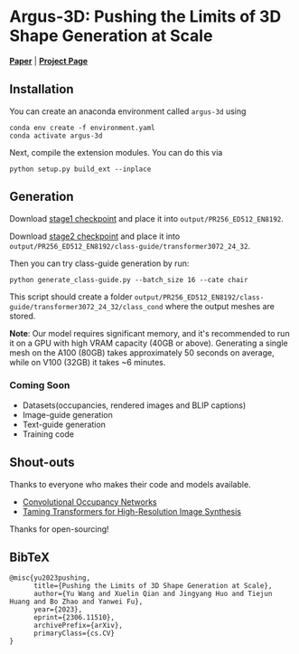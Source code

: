 # Argus-3D: Pushing the Limits of 3D Shape Generation at Scale
[**Paper**](https://arxiv.org/abs/2306.11510) | [**Project Page**](https://argus-3d.github.io)

## Installation
You can create an anaconda environment called `argus-3d` using
```
conda env create -f environment.yaml
conda activate argus-3d
```

Next, compile the extension modules.
You can do this via
```
python setup.py build_ext --inplace
```

## Generation
Download [stage1 checkpoint](https://drive.google.com/file/d/12_H2AzXIE8F1dEwfJbaezJmcqb7urERw/view?usp=sharing) and place it into `output/PR256_ED512_EN8192`.

Download [stage2 checkpoint](https://drive.google.com/file/d/10lRH2XMOEwpsr2Ho_rxtRT6MMybLyeD-/view?usp=sharing) and place it into `output/PR256_ED512_EN8192/class-guide/transformer3072_24_32`.

Then you can try class-guide generation by run:
```
python generate_class-guide.py --batch_size 16 --cate chair
```
This script should create a folder `output/PR256_ED512_EN8192/class-guide/transformer3072_24_32/class_cond` where the output meshes are stored.

**Note**: Our model requires significant memory, and it's recommended to run it on a GPU with high VRAM capacity (40GB or above). Generating a single mesh on the A100 (80GB) takes approximately 50 seconds on average, while on V100 (32GB) it takes ~6 minutes.

### Coming Soon

* Datasets(occupancies, rendered images and BLIP captions)
* Image-guide generation
* Text-guide generation
* Training code

## Shout-outs
Thanks to everyone who makes their code and models available.
- [Convolutional Occupancy Networks](https://github.com/autonomousvision/convolutional_occupancy_networks)
- [Taming Transformers for High-Resolution Image Synthesis](https://github.com/CompVis/taming-transformers)

Thanks for open-sourcing!

## BibTeX

```
@misc{yu2023pushing,
      title={Pushing the Limits of 3D Shape Generation at Scale}, 
      author={Yu Wang and Xuelin Qian and Jingyang Huo and Tiejun Huang and Bo Zhao and Yanwei Fu},
      year={2023},
      eprint={2306.11510},
      archivePrefix={arXiv},
      primaryClass={cs.CV}
}
```
